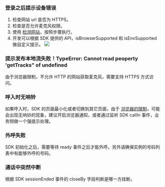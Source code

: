 ### 登录之后提示设备错误
1. 检查网站 url 是否为 HTTPS。
2. 检查是否允许麦克风权限。
3. 使用 [检测网站](https://web.sdk.qcloud.com/trtc/webrtc/demo/detect/index.html)，按照步骤执行。
4. 开发可以根据 SDK 提供的 API，isBrowserSupported 和 isEnvSupported 做自定义提示。
![](https://main.qcloudimg.com/raw/dda904eac6a95309a069a5039285578d.png)

### 提示发布本地流失败！TypeError: Cannot read peoperty 'getTracks" of undefined
由于浏览器限制，不允许 HTTP 的网站获取麦克风，需要支持 HTTPS 方式访问。

### 呼入时无响铃
如果呼入时，SDK 的页面最小化或者切换到其它页面，由于 [浏览器的限制](https://developer.chrome.com/blog/autoplay/)，可能会出现无响铃的现象，建议开启浏览器通知，或者通过监听 SDK callIn 事件，业务侧做一个强提示处理。

### 外呼失败
SDK 初始化之后，需要等待 ready 事件之后才能外呼。另外请确保实例的号码列表中有能够外呼的号码。

### 通话中突然中断
根据 SDK sessionEnded 事件的 closeBy 字段判断是哪一方挂断。
